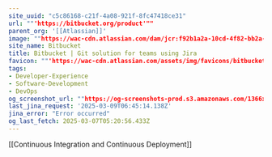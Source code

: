 ```yaml
---
site_uuid: "c5c86168-c21f-4a08-921f-8fc47418ce31"
url: ""'https://bitbucket.org/product'""
parent_org: '[[Atlassian]]'
image: ""https://wac-cdn.atlassian.com/dam/jcr:f92b1a2a-10cd-4f82-bb2a-aa00400f4288/bitbucket-cloud-features-opengraph.png""
site_name: Bitbucket
title: Bitbucket | Git solution for teams using Jira
favicon: ""'https://wac-cdn.atlassian.com/assets/img/favicons/bitbucket/favicon-32x32.png'""
tags:
- Developer-Experience
- Software-Development
- DevOps
og_screenshot_url: ""https://og-screenshots-prod.s3.amazonaws.com/1366x768/80/false/25ec256781859979688b3c5b80d1d30c2f170db8c32b93acb2f6c38124f15fbe.jpeg""
last_jina_request: '2025-03-09T06:45:14.138Z'
jina_error: "Error occurred"
og_last_fetch: 2025-03-07T05:20:56.433Z
---
```

[[Continuous Integration and Continuous Deployment]]
